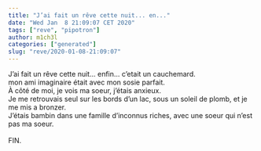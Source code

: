 ```yaml
---
title: "J’ai fait un rêve cette nuit... en..."
date: "Wed Jan  8 21:09:07 CET 2020"
tags: ["reve", "pipotron"]
author: m1ch3l
categories: ["generated"]
slug: "reve/2020-01-08-21:09:07"
---
```


J’ai fait un rêve cette nuit... enfin... c’etait un cauchemard.<br>
mon ami imaginaire était avec mon sosie parfait.<br>
À côté de moi, je vois ma soeur, j’étais anxieux.<br>
Je me retrouvais seul sur les bords d’un lac, sous un soleil de plomb, et je me mis a bronzer.<br>
J’étais bambin dans une famille d’inconnus riches, avec une soeur qui n’est pas ma soeur.<br>
<br>
FIN.<br>
<br>
